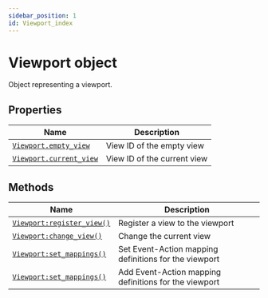 ```yaml
---
sidebar_position: 1
id: Viewport_index
---
```


# Viewport object
Object representing a viewport.

## Properties
|Name|Description|
|-|-|
|[```Viewport.empty_view```](/libs/mapper/Viewport/Viewport_empty_view)|View ID of the empty view|
|[```Viewport.current_view```](/libs/mapper/Viewport/Viewport_current_view)|View ID of the current view|

## Methods
|Name|Description|
|-|-|
|[```Viewport:register_view()```](/libs/mapper/Viewport/Viewport-register_view)|Register a view to the viewport|
|[```Viewport:change_view()```](/libs/mapper/Viewport/Viewport-change_view)|Change the current view|
|[```Viewport:set_mappings()```](/libs/mapper/Viewport/Viewport-set_mappings)|Set Event-Action mapping definitions for the viewport|
|[```Viewport:set_mappings()```](/libs/mapper/Viewport/Viewport-set_mappings)|Add Event-Action mapping definitions for the viewport|
